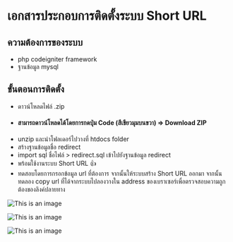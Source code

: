 # เอกสารประกอบการติดตั้งระบบ Short URL 

## ความต้องการของระบบ

- php codeigniter framework
- ฐานข้อมูล mysql

## ขั้นตอนการติดตั้ง
- ดาวน์โหลดไฟล์ .zip 
- #### สามารถดาวน์โหลดได้โดยการกดปุ่ม Code (สีเขียวมุมบนขวา) => Download ZIP
- unzip และนำโฟลเดอร์ไปวางที่ htdocs folder
- สร้างฐานข้อมูลชื่อ redirect
- import sql ชื่อไฟล์ > redirect.sql เข้าไปยังฐานข้อมูล redirect
- พร้อมใช้งานระบบ Short URL :+1:
- ทดสอบโดยการกรอกข้อมูล url ที่ต้องการ จากนั้นให้ระบบสร้าง Short URL ออกมา 
  จากนั้นทดลอง copy url ที่ได้จากระบบไปลองวางใน address ของเบราเซอร์เพื่อตรวจสอบความถูกต้องของลิงค์ปลายทาง


![This is an image](https://caffeinelism.com/upload/screenshot/Screenshot%202022-12-16%20005925.jpg)

![This is an image](https://caffeinelism.com/upload/screenshot/03.jpg)

![This is an image](https://caffeinelism.com/upload/screenshot/04.jpg)
